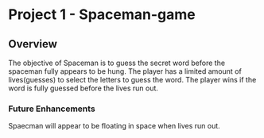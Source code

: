 # Project 1 - Spaceman-game

## Overview
The objective of Spaceman is to guess the secret word before the spaceman fully appears to be hung. The player has a limited amount of lives(guesses) to select the letters to guess the word. The player wins if the word is fully guessed before the lives run out.






### Future Enhancements
Spaecman will appear to be floating in space when lives run out. 
